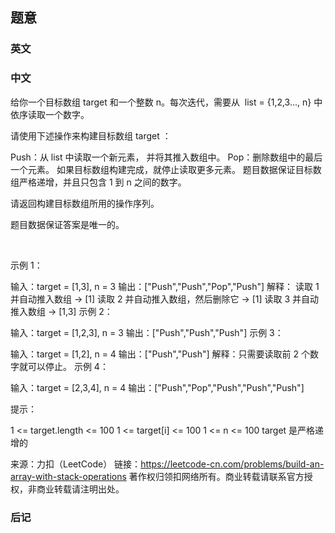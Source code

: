 ## 题意

### 英文

### 中文

给你一个目标数组 target 和一个整数 n。每次迭代，需要从  list = {1,2,3..., n} 中依序读取一个数字。

请使用下述操作来构建目标数组 target ：

Push：从 list 中读取一个新元素， 并将其推入数组中。
Pop：删除数组中的最后一个元素。
如果目标数组构建完成，就停止读取更多元素。
题目数据保证目标数组严格递增，并且只包含 1 到 n 之间的数字。

请返回构建目标数组所用的操作序列。

题目数据保证答案是唯一的。

 

示例 1：

输入：target = [1,3], n = 3
输出：["Push","Push","Pop","Push"]
解释： 
读取 1 并自动推入数组 -> [1]
读取 2 并自动推入数组，然后删除它 -> [1]
读取 3 并自动推入数组 -> [1,3]
示例 2：

输入：target = [1,2,3], n = 3
输出：["Push","Push","Push"]
示例 3：

输入：target = [1,2], n = 4
输出：["Push","Push"]
解释：只需要读取前 2 个数字就可以停止。
示例 4：

输入：target = [2,3,4], n = 4
输出：["Push","Pop","Push","Push","Push"]
 

提示：

1 <= target.length <= 100
1 <= target[i] <= 100
1 <= n <= 100
target 是严格递增的

来源：力扣（LeetCode）
链接：https://leetcode-cn.com/problems/build-an-array-with-stack-operations
著作权归领扣网络所有。商业转载请联系官方授权，非商业转载请注明出处。

### 后记